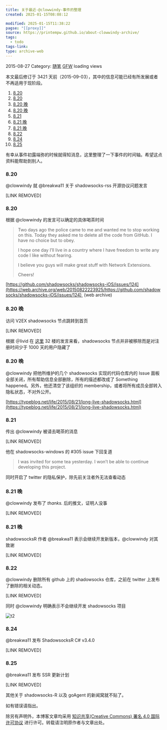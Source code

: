 ```yaml
---
title: 关于最近-@clowwindy-事件的整理
created: 2025-01-15T08:08:12

modified: 2025-01-15T11:38:22
pagse: "[[proxy]]"
source: https://printempw.github.io/about-clowwindy-archive/
tags:
  - todo
tags-link: 
type: archive-web
---
```


2015-08-27 Category: [随笔](https://printempw.github.io/categories/essay/) [GFW](https://printempw.github.io/tag/GFW/) loading views

本文最后修订于 3421 天前（2015-09-03），其中的信息可能已经有所发展或者不再适用于现阶段。

1. [8.20](https://printempw.github.io/about-clowwindy-archive/#section)
2. [8.20](https://printempw.github.io/about-clowwindy-archive/#section-1)
3. [8.20 晚](https://printempw.github.io/about-clowwindy-archive/#%E6%99%9A)
4. [8.20 晚](https://printempw.github.io/about-clowwindy-archive/#%E6%99%9A-1)
5. [8.21](https://printempw.github.io/about-clowwindy-archive/#section-2)
6. [8.21 晚](https://printempw.github.io/about-clowwindy-archive/#%E6%99%9A-2)
7. [8.21 晚](https://printempw.github.io/about-clowwindy-archive/#%E6%99%9A-3)
8. [8.22](https://printempw.github.io/about-clowwindy-archive/#section-3)
9. [8.24](https://printempw.github.io/about-clowwindy-archive/#section-4)
10. [8.25](https://printempw.github.io/about-clowwindy-archive/#section-5)

有幸从事件初露端弥的时候就得知消息，这里整理了一下事件的时间轴。希望这点资料能帮助到别人。

### 8.20

@clowwindy 就 @breakwa11 关于 shadowsocks-rss 开源协议问题发言

\[LINK REMOVED\]

### 8.20

根据 @clowwindy 的发言可以确定的具体喝茶时间

> Two days ago the police came to me and wanted me to stop working on this. Today they asked me to delete all the code from GitHub. I have no choice but to obey.
>
> I hope one day I’ll live in a country where I have freedom to write any code I like without fearing.
>
> I believe you guys will make great stuff with Network Extensions.
>
> Cheers!

[https://github.com/shadowsocks/shadowsocks-iOS/issues/124](https://web.archive.org/web/20150822223925/https://github.com/shadowsocks/shadowsocks-iOS/issues/124)  (web archive)

### 8.20 晚

访问 V2EX shadowsocks 节点跳转到首页

\[LINK REMOVED\]

根据 ＠livid 在 [这里](http://www.v2ex.com/t/215136#reply57) 32 楼的发言来看，shadowsocks 节点并非被移除而是对注册时间少于 1000 天的用户隐藏了

### 8.20 晚

@clowwindy 把他所维护的几个 shadowsocks 实现的代码仓库内的 Issue 面板全部关闭，所有帮助信息全部删除，所有的描述都改成了 Something happened。另外，他还清空了该组织的 membership，或者将所有成员全部转入隐私状态，不对外公开。

[https://typeblog.net/life/2015/08/21/long-live-shadowsocks.html](https://typeblog.net/life/2015/08/21/long-live-shadowsocks.html)

### 8.21

传出 @clowwindy 被请去喝茶的消息

\[LINK REMOVED\]

他在 shadowsocks-windows 的 #305 issue 下回复道

> I was invited for some tea yesterday. I won’t be able to continue developing this project.

同时开启了 twitter 的隐私保护，除先前关注者外无法查看动态

### 8.21 晚

@clowwindy 发布了 *thanks.* 后的推文，证明人没事

\[LINK REMOVED\]

### 8.21 晚

shadowsocksR 作者 @breakwa11 表示会继续开发新版本，@clowwindy 对其致谢

\[LINK REMOVED\]

### 8.22

@clowwindy 删除所有 github 上的 shadowsocks 仓库，之前在 twitter 上发布了删除的相关动态。

\[LINK REMOVED\]

同时 @clowwindy 明确表示不会继续开发 shadowsocks 项目

![t2](https://img.prin.studio/images/2015/08/2015-08-22_09-34-40.png)

### 8.24

@breakwa11 发布 ShadowsocksR C# v3.4.0

\[LINK REMOVED\]

### 8.25

@breakwa11 发布 SSR 更新计划

\[LINK REMOVED\]

其他关于 shadowsocks-R 以及 goAgent 的新闻窝就不贴了。

如有错误请指出。

除另有声明外，本博客文章均采用 [知识共享(Creative Commons) 署名 4.0 国际许可协议](https://creativecommons.org/licenses/by/4.0/) 进行许可。转载请注明原作者与文章出处。
